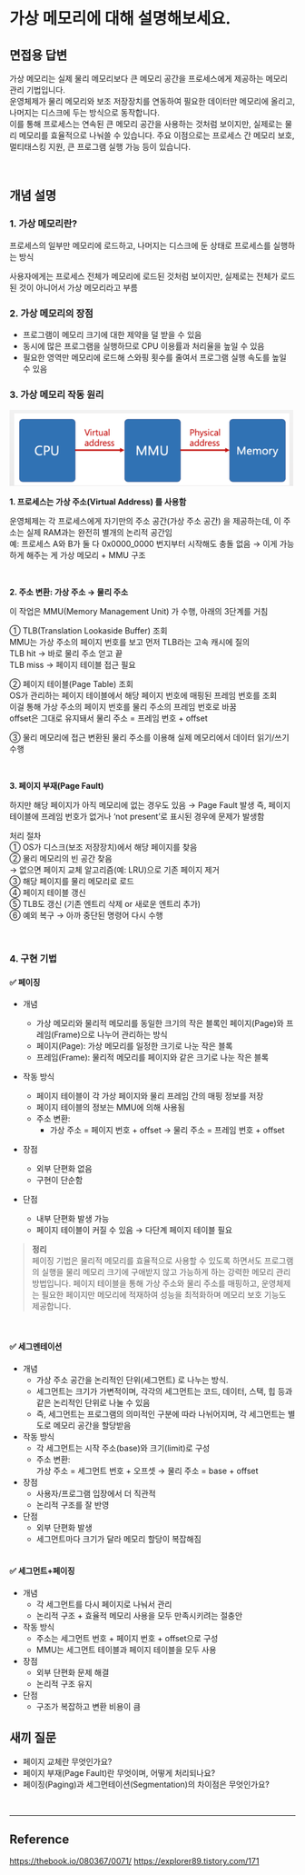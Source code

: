 # 가상 메모리에 대해 설명해보세요.

## 면접용 답변

가상 메모리는 실제 물리 메모리보다 큰 메모리 공간을 프로세스에게 제공하는 메모리 관리 기법입니다. 
<br>
운영체제가 물리 메모리와 보조 저장장치를 연동하여 필요한 데이터만 메모리에 올리고, 나머지는 디스크에 두는 방식으로 동작합니다.
<br>
이를 통해 프로세스는 연속된 큰 메모리 공간을 사용하는 것처럼 보이지만, 실제로는 물리 메모리를 효율적으로 나눠쓸 수 있습니다. 
주요 이점으로는 프로세스 간 메모리 보호, 멀티태스킹 지원, 큰 프로그램 실행 가능 등이 있습니다.

<br>

## 개념 설명
### 1. 가상 메모리란?

프로세스의 일부만 메모리에 로드하고, 나머지는 디스크에 둔 상태로 프로세스를 실행하는 방식

사용자에게는 프로세스 전체가 메모리에 로드된 것처럼 보이지만, 실제로는 전체가 로드된 것이 아니어서 가상 메모리라고 부름


### 2. 가상 메모리의 장점

- 프로그램이 메모리 크기에 대한 제약을 덜 받을 수 있음
- 동시에 많은 프로그램을 실행하므로 CPU 이용률과 처리율을 높일 수 있음
- 필요한 영역만 메모리에 로드해 스와핑 횟수를 줄여서 프로그램 실행 속도를 높일 수 있음

### 3. 가상 메모리 작동 원리
![img.png](img/img.png)

**1. 프로세스는 가상 주소(Virtual Address) 를 사용함** 

운영체제는 각 프로세스에게 자기만의 주소 공간(가상 주소 공간) 을 제공하는데, 이 주소는 실제 RAM과는 완전히 별개의 논리적 공간임 <br>
   예: 프로세스 A와 B가 둘 다 0x0000_0000 번지부터 시작해도 충돌 없음 → 이게 가능하게 해주는 게 가상 메모리 + MMU 구조

<br>

**2. 주소 변환: 가상 주소 → 물리 주소** 

이 작업은 MMU(Memory Management Unit) 가 수행, 아래의 3단계를 거침 

① TLB(Translation Lookaside Buffer) 조회 
<br> MMU는 가상 주소의 페이지 번호를 보고 먼저 TLB라는 고속 캐시에 질의
<br>TLB hit → 바로 물리 주소 얻고 끝
<br>TLB miss → 페이지 테이블 접근 필요

② 페이지 테이블(Page Table) 조회
<br>OS가 관리하는 페이지 테이블에서 해당 페이지 번호에 매핑된 프레임 번호를 조회
<br>이걸 통해 가상 주소의 페이지 번호를 물리 주소의 프레임 번호로 바꿈
<br> offset은 그대로 유지돼서 물리 주소 = 프레임 번호 + offset

③ 물리 메모리에 접근
변환된 물리 주소를 이용해 실제 메모리에서 데이터 읽기/쓰기 수행

<br>

**3. 페이지 부재(Page Fault)** 

하지만 해당 페이지가 아직 메모리에 없는 경우도 있음 → Page Fault 발생
즉, 페이지 테이블에 프레임 번호가 없거나 ‘not present’로 표시된 경우에 문제가 발생함 

처리 절차 
<br> ① OS가 디스크(보조 저장장치)에서 해당 페이지를 찾음
<br>② 물리 메모리의 빈 공간 찾음
<br> → 없으면 페이지 교체 알고리즘(예: LRU)으로 기존 페이지 제거
<br> ③ 해당 페이지를 물리 메모리로 로드
<br> ④ 페이지 테이블 갱신
<br> ⑤ TLB도 갱신 (기존 엔트리 삭제 or 새로운 엔트리 추가)
<br> ⑥ 예외 복구 → 아까 중단된 명령어 다시 수행

<br>

### 4. 구현 기법

#### ✅ 페이징 

- 개념
  - 가상 메모리와 물리적 메모리를 동일한 크기의 작은 블록인 페이지(Page)와 프레임(Frame)으로 나누어 관리하는 방식
  - 페이지(Page): 가상 메모리를 일정한 크기로 나눈 작은 블록 
  - 프레임(Frame): 물리적 메모리를 페이지와 같은 크기로 나눈 작은 블록

- 작동 방식
  - 페이지 테이블이 각 가상 페이지와 물리 프레임 간의 매핑 정보를 저장 
  - 페이지 테이블의 정보는 MMU에 의해 사용됨 
  - 주소 변환:
    - 가상 주소 = 페이지 번호 + offset → 물리 주소 = 프레임 번호 + offset
-  장점
    - 외부 단편화 없음 
    - 구현이 단순함
- 단점 
  - 내부 단편화 발생 가능 
  - 페이지 테이블이 커질 수 있음 → 다단계 페이지 테이블 필요

> **정리**
  <br>페이징 기법은 물리적 메모리를 효율적으로 사용할 수 있도록 하면서도 프로그램의 실행을 물리 메모리 크기에 구애받지 않고 가능하게 하는 강력한 메모리 관리 방법입니다. 페이지 테이블을 통해 가상 주소와 물리 주소를 매핑하고, 운영체제는 필요한 페이지만 메모리에 적재하여 성능을 최적화하며 메모리 보호 기능도 제공합니다.

<br>

#### ✅ 세그멘테이션  

- 개념
  - 가상 주소 공간을 논리적인 단위(세그먼트) 로 나누는 방식. 
  - 세그먼트는 크기가 가변적이며, 각각의 세그먼트는 코드, 데이터, 스택, 힙 등과 같은 논리적인 단위로 나눌 수 있음
  - 즉, 세그먼트는 프로그램의 의미적인 구분에 따라 나뉘어지며, 각 세그먼트는 별도로 메모리 공간을 할당받음
- 작동 방식 
  - 각 세그먼트는 시작 주소(base)와 크기(limit)로 구성
  - 주소 변환: 
  <br>가상 주소 = 세그먼트 번호 + 오프셋 → 물리 주소 = base + offset
- 장점 
  - 사용자/프로그램 입장에서 더 직관적 
  - 논리적 구조를 잘 반영
- 단점 
  - 외부 단편화 발생 
  - 세그먼트마다 크기가 달라 메모리 할당이 복잡해짐
  <br>

#### ✅ 세그먼트+페이징
- 개념
  - 각 세그먼트를 다시 페이지로 나눠서 관리 
  - 논리적 구조 + 효율적 메모리 사용을 모두 만족시키려는 절충안
- 작동 방식 
  - 주소는 세그먼트 번호 + 페이지 번호 + offset으로 구성 
  - MMU는 세그먼트 테이블과 페이지 테이블을 모두 사용
- 장점
  - 외부 단편화 문제 해결 
  - 논리적 구조 유지
- 단점 
  - 구조가 복잡하고 변환 비용이 큼

## 새끼 질문
- 페이지 교체란 무엇인가요?
- 페이지 부재(Page Fault)란 무엇이며, 어떻게 처리되나요?
- 페이징(Paging)과 세그먼테이션(Segmentation)의 차이점은 무엇인가요?

<br>

---
## Reference 
https://thebook.io/080367/0071/
https://explorer89.tistory.com/171